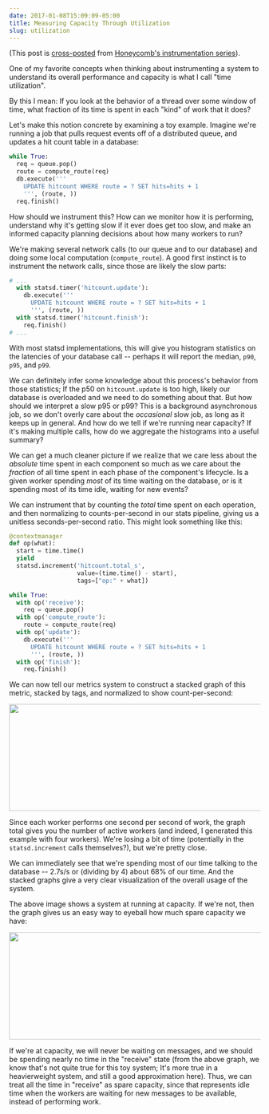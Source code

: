 ```yaml
---
date: 2017-01-08T15:09:09-05:00
title: Measuring Capacity Through Utilization
slug: utilization
---
```


(This post is
[cross-posted](https://honeycomb.io/blog/2017/01/instrumentation-measuring-capacity-through-utilization/)
from
[Honeycomb's instrumentation series](https://honeycomb.io/blog/2017/01/instrumentation-a-series/)).

One of my favorite concepts when thinking about instrumenting a system
to understand its overall performance and capacity is what I call
"time utilization".

By this I mean: If you look at the behavior of a thread over some
window of time, what fraction of its time is spent in each "kind" of
work that it does?

Let's make this notion concrete by examining a toy example. Imagine
we're running a job that pulls request events off of a distributed
queue, and updates a hit count table in a database:

```python
while True:
  req = queue.pop()
  route = compute_route(req)
  db.execute('''
    UPDATE hitcount WHERE route = ? SET hits=hits + 1
    ''', (route, ))
  req.finish()
```

How should we instrument this? How can we monitor how it is
performing, understand why it's getting slow if it ever does get too
slow, and make an informed capacity planning decisions about how many
workers to run?

We're making several network calls (to our queue and to our database)
and doing some local computation (`compute_route`). A good first
instinct is to instrument the network calls, since those are likely
the slow parts:

```python
# ...
  with statsd.timer('hitcount.update'):
    db.execute('''
      UPDATE hitcount WHERE route = ? SET hits=hits + 1
      ''', (route, ))
  with statsd.timer('hitcount.finish'):
    req.finish()
# ...
```

With most statsd implementations, this will give you histogram
statistics on the latencies of your database call -- perhaps it will
report the median, `p90`, `p95`, and `p99`.

We can definitely infer some knowledge about this process's behavior
from those statistics; If the p50 on `hitcount.update` is too high,
likely our database is overloaded and we need to do something about
that. But how should we interpret a slow p95 or p99? This is a
background asynchronous job, so we don't overly care about the
*occasional* slow job, as long as it keeps up in general. And how do
we tell if we're running near capacity? If it's making multiple calls,
how do we aggregate the histograms into a useful summary?

We can get a much cleaner picture if we realize that we care less
about the *absolute* time spent in each component so much as we care
about the *fraction* of all time spent in each phase of the
component's lifecycle. Is a given worker spending *most* of its time
waiting on the database, or is it spending most of its time idle,
waiting for new events?

We can instrument that by counting the *total* time spent on each
operation, and then normalizing to counts-per-second in our stats
pipeline, giving us a unitless seconds-per-second ratio. This might
look something like this:


```python
@contextmanager
def op(what):
  start = time.time()
  yield
  statsd.increment('hitcount.total_s',
                   value=(time.time() - start),
                   tags=["op:" + what])

while True:
  with op('receive'):
    req = queue.pop()
  with op('compute_route'):
    route = compute_route(req)
  with op('update'):
    db.execute('''
      UPDATE hitcount WHERE route = ? SET hits=hits + 1
      ''', (route, ))
  with op('finish'):
    req.finish()

```

We can now tell our metrics system to construct a stacked graph of
this metric, stacked by tags, and normalized to show count-per-second:

<img src='/images/posts/utilization-hc.png' width='585' height="214"></img>

Since each worker performs one second per second of work, the graph
total gives you the number of active workers (and indeed, I generated
this example with four workers). We're losing a bit of time
(potentially in the `statsd.increment` calls themselves?), but we're
pretty close.

We can immediately see that we're spending most of our time talking to
the database -- 2.7s/s or (dividing by 4) about 68% of our time. And
the stacked graphs give a very clear visualization of the overall
usage of the system.

The above image shows a system at running at capacity. If we're not,
then the graph gives us an easy way to eyeball how much spare capacity
we have:

<img src='/images/posts/utilization-hc-idle.png' width='585' height="215"></img>

If we're at capacity, we will never be waiting on messages, and we
should be spending nearly no time in the "receive" state (from the
above graph, we know that's not quite true for this toy system; It's
more true in a heavierweight system, and still a good approximation
here). Thus, we can treat all the time in "receive" as spare capacity,
since that represents idle time when the workers are waiting for new
messages to be available, instead of performing work.
